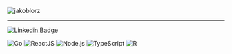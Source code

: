 <p><img align="center" src="https://github-readme-streak-stats.herokuapp.com/?user=jakoblorz" alt="jakoblorz" /></p>

<hr />

[![Linkedin Badge](https://img.shields.io/badge/Jakob%20Lorz-blue?style=for-the-badge&logo=Linkedin&logoColor=white&link=https://www.linkedin.com/in/jakob-lorz/)](https://www.linkedin.com/in/jakob-lorz/)

<!-- https://simpleicons.org/ -->

![Go](https://img.shields.io/badge/-Go-00ADD8?logo=go&logoColor=white&style=flat)
![ReactJS](https://img.shields.io/badge/-ReactJs-3E8DCC?logo=react&logoColor=white&style=flat)
![Node.js](https://img.shields.io/badge/-Nodejs-339933?logo=Node.Js&logoColor=white&style=flat)
![TypeScript](https://img.shields.io/badge/-TypeScript-3178C6?logo=TypeScript&logoColor=white&style=flat)
![R](https://img.shields.io/badge/-R-276DC3?logo=r&logoColor=white&style=flat)
